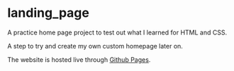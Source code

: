 # landing_page

A practice home page project to test out what I learned for HTML and CSS.

A step to try and create my own custom homepage later on.

The website is hosted live through [Github Pages](https://daniehjyoo.github.io/landing_page/).
